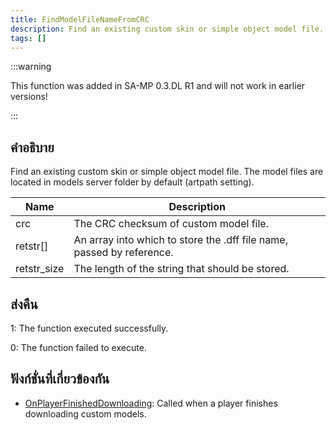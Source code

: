 ```yaml
---
title: FindModelFileNameFromCRC
description: Find an existing custom skin or simple object model file.
tags: []
---
```


:::warning

This function was added in SA-MP 0.3.DL R1 and will not work in earlier versions!

:::

## คำอธิบาย

Find an existing custom skin or simple object model file. The model files are located in models server folder by default (artpath setting).

| Name        | Description                                                           |
| ----------- | --------------------------------------------------------------------- |
| crc         | The CRC checksum of custom model file.                                |
| retstr[]    | An array into which to store the .dff file name, passed by reference. |
| retstr_size | The length of the string that should be stored.                       |

## ส่งคืน

1: The function executed successfully.

0: The function failed to execute.

## ฟังก์ชั่นที่เกี่ยวข้องกัน

- [OnPlayerFinishedDownloading](../callbacks/OnPlayerFinishedDownloading): Called when a player finishes downloading custom models.
